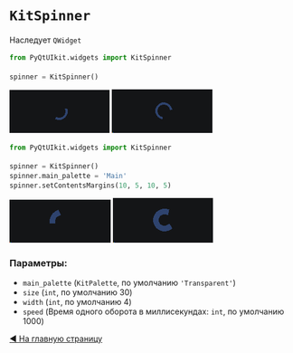 # `KitSpinner`

Наследует `QWidget`

```python
from PyQtUIkit.widgets import KitSpinner

spinner = KitSpinner()
```
![img_20.png](img%2Fimg_20.png)
![img.png](img/img_21.png)

```python
from PyQtUIkit.widgets import KitSpinner

spinner = KitSpinner()
spinner.main_palette = 'Main'
spinner.setContentsMargins(10, 5, 10, 5)
```
![img_1.png](img/img_22.png)
![img_2.png](img/img_23.png)

### Параметры:

- `main_palette` (`KitPalette`, по умолчанию `'Transparent'`)
- `size` (`int`, по умолчанию 30)
- `width` (`int`, по умолчанию 4)
- `speed` (Время одного оборота в миллисекундах: `int`, по умолчанию 1000)

[◀ На главную страницу](..%2Freadme.md)
